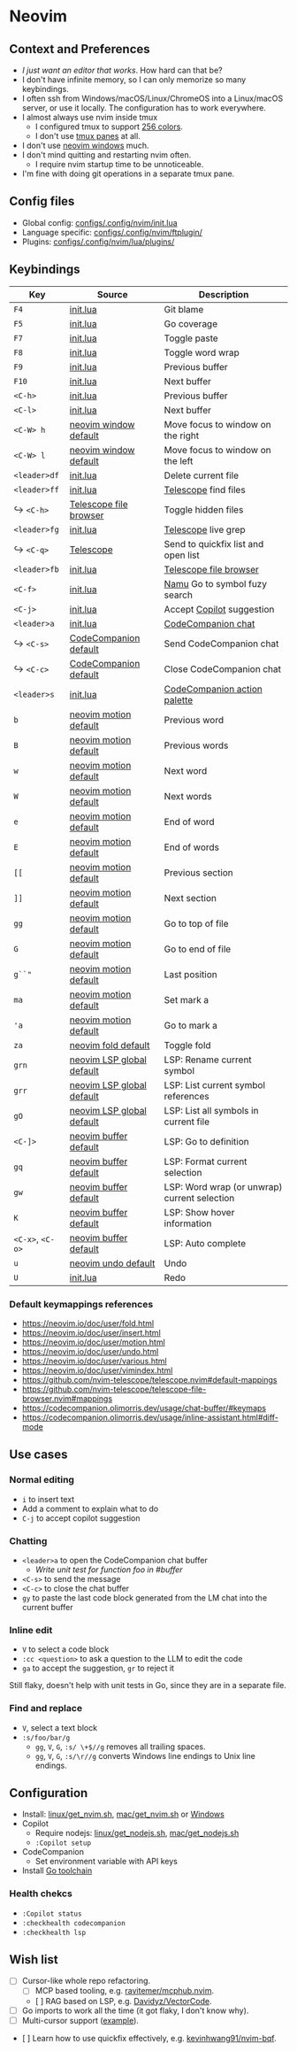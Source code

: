 # Neovim

## Context and Preferences

- _I just want an editor that works_. How hard can that be?
- I don't have infinite memory, so I can only memorize so many keybindings.
- I often ssh from Windows/macOS/Linux/ChromeOS into a Linux/macOS server, or use it locally. The
  configuration has to work everywhere.
- I almost always use nvim inside tmux
  - I configured tmux to support [256 colors](configs/.tmux.conf).
  - I don't use [tmux panes](https://github.com/tmux/tmux/wiki/Getting-Started#sessions-windows-and-panes) at
    all.
- I don't use [neovim windows](https://neovim.io/doc/user/windows.html) much.
- I don't mind quitting and restarting nvim often.
  - I require nvim startup time to be unnoticeable.
- I'm fine with doing git operations in a separate tmux pane.


## Config files

- Global config: [configs/.config/nvim/init.lua](configs/.config/nvim/init.lua)
- Language specific: [configs/.config/nvim/ftplugin/](configs/.config/nvim/ftplugin/)
- Plugins: [configs/.config/nvim/lua/plugins/](configs/.config/nvim/lua/plugins/)


## Keybindings

| Key              | Source                               | Description |
| ---------------- | ------------------------------------ | ----------- |
| `F4`             | [init.lua](configs/.config/nvim/init.lua) | Git blame |
| `F5`             | [init.lua](configs/.config/nvim/init.lua) | Go coverage |
| `F7`             | [init.lua](configs/.config/nvim/init.lua) | Toggle paste |
| `F8`             | [init.lua](configs/.config/nvim/init.lua) | Toggle word wrap |
| `F9`             | [init.lua](configs/.config/nvim/init.lua) | Previous buffer |
| `F10`            | [init.lua](configs/.config/nvim/init.lua) | Next buffer |
| `<C-h>`          | [init.lua](configs/.config/nvim/init.lua) | Previous buffer |
| `<C-l>`          | [init.lua](configs/.config/nvim/init.lua) | Next buffer |
| `<C-W> h`        | [neovim window default](https://neovim.io/doc/user/vimindex.html#CTRL-W) | Move focus to window on the right |
| `<C-W> l`        | [neovim window default](https://neovim.io/doc/user/vimindex.html#CTRL-W) | Move focus to window on the left |
| `<leader>df`     | [init.lua](configs/.config/nvim/init.lua) | Delete current file |
| `<leader>ff`     | [init.lua](configs/.config/nvim/init.lua) | [Telescope](https://github.com/nvim-telescope/telescope.nvim) find files |
| ↪ `<C-h>`        | [Telescope file browser](https://github.com/nvim-telescope/telescope-file-browser.nvim#mappings)  | Toggle hidden files |
| `<leader>fg`     | [init.lua](configs/.config/nvim/init.lua)                                                         | [Telescope](https://github.com/nvim-telescope/telescope.nvim) live grep |
| ↪ `<C-q>`        | [Telescope](https://github.com/nvim-telescope/telescope.nvim?tab=readme-ov-file#default-mappings) | Send to quickfix list and open list |
| `<leader>fb`     | [init.lua](configs/.config/nvim/init.lua) | [Telescope file browser](https://github.com/nvim-telescope/telescope-file-browser.nvim) |
| `<C-f>`          | [init.lua](configs/.config/nvim/init.lua) | [Namu](https://github.com/bassamsdata/namu.nvim) Go to symbol fuzy search |
| `<C-j>`          | [init.lua](configs/.config/nvim/init.lua) | Accept [Copilot](https://github.com/github/copilot.vim) suggestion |
| `<leader>a`      | [init.lua](configs/.config/nvim/init.lua) | [CodeCompanion chat](https://codecompanion.olimorris.dev/configuration/chat-buffer.html) |
| ↪ `<C-s>`        | [CodeCompanion default](https://codecompanion.olimorris.dev/configuration/chat-buffer.html#keymaps) | Send CodeCompanion chat |
| ↪ `<C-c>`        | [CodeCompanion default](https://codecompanion.olimorris.dev/configuration/chat-buffer.html#keymaps) | Close CodeCompanion chat |
| `<leader>s`      | [init.lua](configs/.config/nvim/init.lua)                                           | [CodeCompanion action palette](https://codecompanion.olimorris.dev/configuration/action-palette.html) |
| `b`              | [neovim motion default](https://neovim.io/doc/user/motion.html#b)                   | Previous word |
| `B`              | [neovim motion default](https://neovim.io/doc/user/motion.html#B)                   | Previous words |
| `w`              | [neovim motion default](https://neovim.io/doc/user/motion.html#w)                   | Next word |
| `W`              | [neovim motion default](https://neovim.io/doc/user/motion.html#W)                   | Next words |
| `e`              | [neovim motion default](https://neovim.io/doc/user/motion.html#e)                   | End of word |
| `E`              | [neovim motion default](https://neovim.io/doc/user/motion.html#E)                   | End of words |
| `[[`             | [neovim motion default](https://neovim.io/doc/user/motion.html#%5B%5B)              | Previous section |
| `]]`             | [neovim motion default](https://neovim.io/doc/user/motion.html#%5D%5D)              | Next section |
| `gg`             | [neovim motion default](https://neovim.io/doc/user/motion.html#gg)                  | Go to top of file |
| `G`              | [neovim motion default](https://neovim.io/doc/user/motion.html#G)                   | Go to end of file |
| `g``"`           | [neovim motion default](https://neovim.io/doc/user/motion.html#g%60a)               | Last position |
| `ma`             | [neovim motion default](https://neovim.io/doc/user/motion.html#m)                   | Set mark a |
| `'a`             | [neovim motion default](https://neovim.io/doc/user/motion.html#')                   | Go to mark a |
| `za`             | [neovim fold default](https://neovim.io/doc/user/fold.html#za)                      | Toggle fold |
| `grn`            | [neovim LSP global default](https://neovim.io/doc/user/lsp.html#_global-defaults)   | LSP: Rename current symbol |
| `grr`            | [neovim LSP global default](https://neovim.io/doc/user/lsp.html#_global-defaults)   | LSP: List current symbol references |
| `gO`             | [neovim LSP global default](https://neovim.io/doc/user/lsp.html#_global-defaults)   | LSP: List all symbols in current file |
| `<C-]>`          | [neovim buffer default](https://neovim.io/doc/user/lsp.html#_buffer-local-defaults) | LSP: Go to definition |
| `gq`             | [neovim buffer default](https://neovim.io/doc/user/lsp.html#_buffer-local-defaults) | LSP: Format current selection |
| `gw`             | [neovim buffer default](https://neovim.io/doc/user/lsp.html#_buffer-local-defaults) | LSP: Word wrap (or unwrap) current selection |
| `K`              | [neovim buffer default](https://neovim.io/doc/user/lsp.html#_buffer-local-defaults) | LSP: Show hover information |
| `<C-x>`, `<C-o>` | [neovim buffer default](https://neovim.io/doc/user/lsp.html#_buffer-local-defaults) | LSP: Auto complete |
| `u`              | [neovim undo default](https://neovim.io/doc/user/undo.html#u)                       | Undo |
| `U`              | [init.lua](configs/.config/nvim/init.lua)                                           | Redo |


### Default keymappings references

- https://neovim.io/doc/user/fold.html
- https://neovim.io/doc/user/insert.html
- https://neovim.io/doc/user/motion.html
- https://neovim.io/doc/user/undo.html
- https://neovim.io/doc/user/various.html
- https://neovim.io/doc/user/vimindex.html
- https://github.com/nvim-telescope/telescope.nvim#default-mappings
- https://github.com/nvim-telescope/telescope-file-browser.nvim#mappings
- https://codecompanion.olimorris.dev/usage/chat-buffer/#keymaps
- https://codecompanion.olimorris.dev/usage/inline-assistant.html#diff-mode


## Use cases


### Normal editing

- `i` to insert text
- Add a comment to explain what to do
- `C-j` to accept copilot suggestion


### Chatting

- `<leader>a` to open the CodeCompanion chat buffer
  - _Write unit test for function foo in #buffer_
- `<C-s>` to send the message
- `<C-c>` to close the chat buffer
- `gy` to paste the last code block generated from the LM chat into the current buffer


### Inline edit

- `V` to select a code block
- `:cc <question>` to ask a question to the LLM to edit the code
- `ga` to accept the suggestion, `gr` to reject it

Still flaky, doesn't help with unit tests in Go, since they are in a separate file.


### Find and replace

- `V`, select a text block
- `:s/foo/bar/g`
  - `gg`, `V`, `G`, `:s/ \+$//g` removes all trailing spaces.
  - `gg`, `V`, `G`, `:s/\r//g` converts Windows line endings to Unix line endings.


## Configuration

- Install: [linux/get_nvim.sh](linux/get_nvim.sh), [mac/get_nvim.sh](mac/get_nvim.sh) or
  [Windows](https://github.com/neovim/neovim/blob/master/INSTALL.md)
- Copilot
  - Require nodejs: [linux/get_nodejs.sh](linux/get_nodejs.sh), [mac/get_nodejs.sh](mac/get_nodejs.sh)
  - `:Copilot setup`
- CodeCompanion
  - Set environment variable with API keys
- Install [Go toolchain](https://go.dev)


### Health chekcs

- `:Copilot status`
- `:checkhealth codecompanion`
- `:checkhealth lsp`


## Wish list

- [ ] Cursor-like whole repo refactoring.
    - [ ] MCP based tooling, e.g. [ravitemer/mcphub.nvim](https://github.com/ravitemer/mcphub.nvim).
    - [ ] RAG based on LSP, e.g. [Davidyz/VectorCode](https://github.com/Davidyz/VectorCode).
- [ ] Go imports to work all the time (it got flaky, I don't know why).
- [ ] Multi-cursor support
  ([example](https://github.com/olimorris/dotfiles/blob/main/.config/nvim/lua/config/keymaps.lua)).
- [ ] Learn how to use quickfix effectively, e.g. [kevinhwang91/nvim-bqf](https://github.com/kevinhwang91/nvim-bqf).
